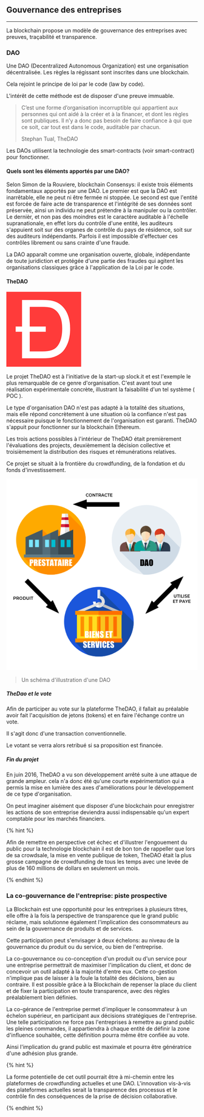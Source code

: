 ## Gouvernance des entreprises
---

La blockchain propose un modèle de gouvernance des entreprises avec preuves, traçabilité et transparence.

### DAO
Une DAO (Decentralized Autonomous Organization) est une organisation décentralisée.
 Les règles la régissant sont inscrites dans une blockchain.

Cela rejoint le principe de loi par le code (law by code). 

L'intérêt de cette méthode est de disposer d'une preuve immuable.

> C’est une forme d’organisation incorruptible qui appartient aux personnes qui ont aidé à la créer et à la financer, et dont les règles sont publiques. Il n’y a donc pas besoin de faire confiance à qui que ce soit, car tout est dans le code, auditable par chacun.
>
> Stephan Tual, TheDAO

Les DAOs utilisent la technologie des smart-contracts (voir smart-contract) pour fonctionner.

#### Quels sont les éléments apportés par une DAO?

Selon Simon de la Rouviere, blockchain Consensys: il existe trois éléments fondamentaux apportés par une DAO. 
Le premier est que la DAO est inarrêtable, elle ne peut ni être fermée ni stoppée. 
Le second est que l'entité est forcée de faire acte de transparence et l'intégrité de ses données sont préservée, ainsi un individu ne peut prétendre à la manipuler ou la contrôler.
Le dernièr, et non pas des moindres est le caractère auditable à l'échelle supranationale, en effet lors du contrôle d'une entité, les auditeurs s'appuient soit sur des organes de contrôle du pays de résidence, soit sur des auditeurs indépendants. Parfois il est impossible d'effectuer ces contrôles librement ou sans crainte d'une fraude. 

La DAO apparaît comme une organisation ouverte, globale, indépendante de toute juridiction et protégée d'une partie des fraudes qui agitent les organisations classiques grâce à l'application de la Loi par le code.



#### TheDAO

![TheDao logo](../../images/thedao_logo.png)

Le projet TheDAO est à l'initiative de la start-up slock.it et est l'exemple le plus remarquable de ce genre d'organisation. C'est avant tout une réalisation expérimentale concrète, illustrant la faisabilité d'un tel système ( POC ). 

Le type d'organisation DAO n'est pas adapté à la totalité des situations, mais elle répond concrètement à une situation où la confiance n'est pas nécessaire puisque le fonctionnement de l'organisation est garanti. TheDAO s'appuit pour fonctionner sur la blockchain Ethereum.
 
Les trois actions possibles à l'intérieur de TheDAO était premièrement l'évaluations des projects, deuxièmement la décision collective et troisièmement la distribution des risques et rémunérations relatives.

Ce projet se situait à la frontière du crowdfunding, de la fondation et du fonds d'investissement.

![TheDAO schéma](../../images/DAO_schema.png)

> Un schéma d'illustration d'une DAO

##### TheDao et le vote

Afin de participer au vote sur la plateforme TheDAO, il fallait au préalable avoir fait l'acquisition de jetons (tokens) et en faire l'échange contre un vote.

Il s'agit donc d'une transaction conventionnelle.

Le votant se verra alors retribué si sa proposition est financée. 

##### Fin du projet

En juin 2016, TheDAO a vu son développement arrêté suite à une attaque de grande ampleur.
 cela n'a donc été qu'une courte expérimentation qui a permis la mise en lumière des axes d'améliorations pour le développement de ce type d'organisation.

On peut imaginer aisément que disposer d'une blockchain pour enregistrer les actions de son entreprise deviendra aussi indispensable qu'un expert comptable pour les marchés financiers.

{% hint %}

Afin de remettre en perspective cet échec et d'illustrer l'engouement du public pour la technologie blockchain il est de bon ton de rappeller que lors de sa crowdsale, la mise en vente publique de token, TheDAO était la plus grosse campagne de crowdfunding de tous les temps avec une levée de plus de 160 millions de dollars en seulement un mois.

{% endhint %}

### La co-gouvernance de l'entreprise: piste prospective

La Blockchain est une opportunité pour les entreprises à plusieurs titres, elle offre à la fois la perspective de transparence que le grand public réclame, mais solutionne également l'implication des consommateurs au sein de la gouvernance de produits et de services.

Cette participation peut s'envisager à deux échelons: au niveau de la gouvernance du produit ou du service, ou bien de l'entreprise.

La co-gouvernance ou co-conception d'un produit ou d'un service pour une entreprise permettrait de maximiser l'implication du client, et donc de concevoir un outil adapté à la majorité d'entre eux. Cette co-gestion n'implique pas de laisser à la foule la totalité des décisions, bien au contraire. Il est possible grâce à la Blockchain de repenser la place du client et de fixer la participation en toute transparence, avec des règles préalablement bien définies.

La co-gérance de l'entreprise permet d'impliquer le consommateur à un échelon supérieur, en participant aux décisions stratégiques de l'entreprise. Une telle participation ne force pas l'entreprises à remettre au grand public les pleines commandes, il appartiendra à chaque entité de définir la zone d'influence souhaitée, cette définition pourra même être confiée au vote.

Ainsi l'implication du grand public est maximale et pourra être génératrice d'une adhésion plus grande.

{% hint %}

La forme potentielle de cet outil pourrait être à mi-chemin entre les plateformes de crowdfunding actuelles et une DAO. L'innovation vis-à-vis des plateformes actuelles serait la transparence des processus et le contrôle fin des conséquences de la prise de décision collaborative.

{% endhint %}
